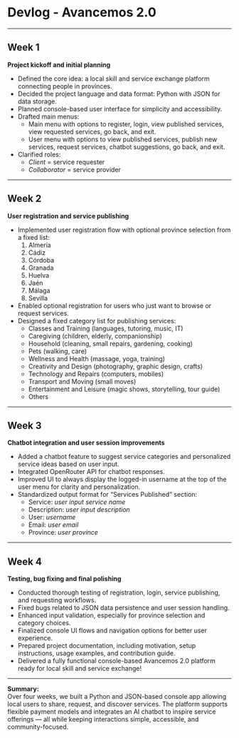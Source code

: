# Devlog - Avancemos 2.0

---

## Week 1

**Project kickoff and initial planning**

- Defined the core idea: a local skill and service exchange platform connecting people in provinces.  
- Decided the project language and data format: Python with JSON for data storage.  
- Planned console-based user interface for simplicity and accessibility.  
- Drafted main menus:  
  - Main menu with options to register, login, view published services, view requested services, go back, and exit.  
  - User menu with options to view published services, publish new services, request services, chatbot suggestions, go back, and exit.  
- Clarified roles:  
  - *Client* = service requester  
  - *Collaborator* = service provider

---

## Week 2

**User registration and service publishing**

- Implemented user registration flow with optional province selection from a fixed list:  
  1. Almería  
  2. Cádiz  
  3. Córdoba  
  4. Granada  
  5. Huelva  
  6. Jaén  
  7. Málaga  
  8. Sevilla  
- Enabled optional registration for users who just want to browse or request services.  
- Designed a fixed category list for publishing services:  
  - Classes and Training (languages, tutoring, music, IT)  
  - Caregiving (children, elderly, companionship)  
  - Household (cleaning, small repairs, gardening, cooking)  
  - Pets (walking, care)  
  - Wellness and Health (massage, yoga, training)  
  - Creativity and Design (photography, graphic design, crafts)  
  - Technology and Repairs (computers, mobiles)  
  - Transport and Moving (small moves)  
  - Entertainment and Leisure (magic shows, storytelling, tour guide)  
  - Others

---

## Week 3

**Chatbot integration and user session improvements**

- Added a chatbot feature to suggest service categories and personalized service ideas based on user input.  
- Integrated OpenRouter API for chatbot responses.  
- Improved UI to always display the logged-in username at the top of the user menu for clarity and personalization.  
- Standardized output format for “Services Published” section:  
  - Service: *user input service name*  
  - Description: *user input description*  
  - User: *username*  
  - Email: *user email*  
  - Province: *user province*

---

## Week 4

**Testing, bug fixing and final polishing**

- Conducted thorough testing of registration, login, service publishing, and requesting workflows.  
- Fixed bugs related to JSON data persistence and user session handling.  
- Enhanced input validation, especially for province selection and category choices.  
- Finalized console UI flows and navigation options for better user experience.  
- Prepared project documentation, including motivation, setup instructions, usage examples, and contribution guide.  
- Delivered a fully functional console-based Avancemos 2.0 platform ready for local skill and service exchange!

---

**Summary:**  
Over four weeks, we built a Python and JSON-based console app allowing local users to share, request, and discover services. The platform supports flexible payment models and integrates an AI chatbot to inspire service offerings — all while keeping interactions simple, accessible, and community-focused.  
